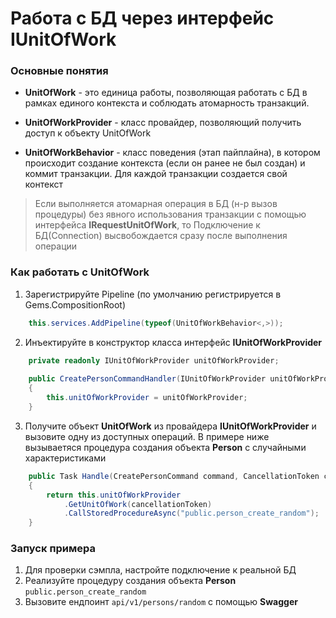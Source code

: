 # Работа с БД через интерфейс IUnitOfWork

### Основные понятия
- **UnitOfWork** - это единица работы, позволяющая работать с БД в рамках единого контекста и соблюдать атомарность транзакций.

- **UnitOfWorkProvider** - класс провайдер, позволяющий получить доступ к объекту UnitOfWork

- **UnitOfWorkBehavior** - класс поведения (этап пайплайна), в котором происходит создание контекста (если он ранее не был создан) и коммит транзакции. Для каждой транзакции создается свой контекст

> Если выполняется атомарная операция в БД (н-р вызов процедуры) без явного использования транзакции с помощью интерфейса **IRequestUnitOfWork**, то Подключение к БД(Connection) высвобождается сразу после выполнения операции


### Как работать с **UnitOfWork**
1) Зарегистрируйте Pipeline (по умолчанию регистрируется в Gems.CompositionRoot)
```csharp
    this.services.AddPipeline(typeof(UnitOfWorkBehavior<,>));
```
2) Инъектируйте в конструктор класса интерфейс **IUnitOfWorkProvider**
```csharp
    private readonly IUnitOfWorkProvider unitOfWorkProvider;
    
    public CreatePersonCommandHandler(IUnitOfWorkProvider unitOfWorkProvider)
    {
        this.unitOfWorkProvider = unitOfWorkProvider;
    }
```

3) Получите объект **UnitOfWork** из провайдера **IUnitOfWorkProvider** и вызовите одну из доступных операций. В примере ниже вызываетяся процедура создания объекта **Person** с случайными характеристиками
```csharp
    public Task Handle(CreatePersonCommand command, CancellationToken cancellationToken)
    {
        return this.unitOfWorkProvider
            .GetUnitOfWork(cancellationToken)
            .CallStoredProcedureAsync("public.person_create_random");
    }
```


### Запуск примера

1. Для проверки сэмпла, настройте подключение к реальной БД
2. Реализуйте процедуру создания объекта **Person** `public.person_create_random`
3. Вызовите ендпоинт `api/v1/persons/random` с помощью **Swagger**
